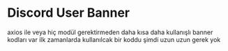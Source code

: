 # Discord User Banner

axios ile veya hiç modül gerektirmeden daha kısa daha kullanışlı banner kodları var ilk zamanlarda kullanılcak bir koddu şimdi uzun uzun gerek yok
